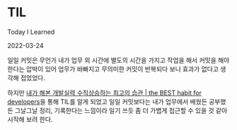 # TIL

Today I Learned

2022-03-24

일일 커밋은 무언가 내가 업무 외 시간에 별도의 시간을 가지고 작업을 해서 커밋을 해야 한다는 압박이 있어 업무가 바빠지고 무의미한 커밋이 반복되다 보니 효과가 없다고 생각해 접었었다.

하지만 [내가 해본 개발실력 수직상승하는 최고의 습관 | the BEST habit for developers](https://www.youtube.com/watch?v=FwNp__Dx0vA)을 통해 TIL를 알게 되었고 일일 커밋보다는 내가 업무에서 배웠든 공부했든 그날그날 정리, 기록한다는 느낌이라 일기 쓰듯 좀 더 가볍게 접근할 수 있을 것 같아 시작해 보려 한다.
